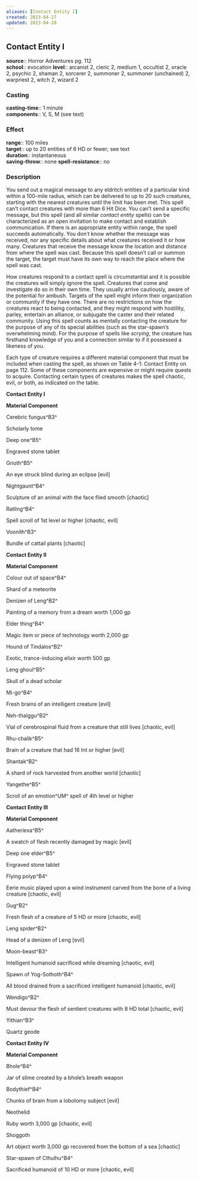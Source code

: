 ```yaml
---
aliases: [Contact Entity I]
created: 2023-04-27
updated: 2023-04-28
---
```


## Contact Entity I

**source**:: Horror Adventures pg. 112  
**school**:: evocation
**level**:: arcanist 2, cleric 2, medium 1, occultist 2, oracle 2, psychic 2, shaman 2, sorcerer 2, summoner 2, summoner (unchained) 2, warpriest 2, witch 2, wizard 2

### Casting

**casting-time**:: 1 minute  
**components**:: V, S, M (see text)

### Effect

**range**:: 100 miles  
**target**:: up to 20 entities of 6 HD or fewer; see text  
**duration**:: instantaneous  
**saving-throw**:: none
**spell-resistance**:: no

### Description

You send out a magical message to any eldritch entities of a particular kind within a 100-mile radius, which can be delivered to up to 20 such creatures, starting with the nearest creatures until the limit has been met. This spell can’t contact creatures with more than 6 Hit Dice. You can’t send a specific message, but this spell (and all similar *contact entity* spells) can be characterized as an open invitation to make contact and establish communication. If there is an appropriate entity within range, the spell succeeds automatically. You don’t know whether the message was received, nor any specific details about what creatures received it or how many. Creatures that receive the message know the location and distance from where the spell was cast. Because this spell doesn’t call or summon the target, the target must have its own way to reach the place where the spell was cast.  
  
How creatures respond to a contact spell is circumstantial and it is possible the creatures will simply ignore the spell. Creatures that come and investigate do so in their own time. They usually arrive cautiously, aware of the potential for ambush. Targets of the spell might inform their organization or community if they have one. There are no restrictions on how the creatures react to being contacted, and they might respond with hostility, parley, entertain an alliance, or subjugate the caster and their related community. Using this spell counts as mentally contacting the creature for the purpose of any of its special abilities (such as the star-spawn’s overwhelming mind). For the purpose of spells like *scrying*, the creature has firsthand knowledge of you and a connection similar to if it possessed a likeness of you.  
  
Each type of creature requires a different material component that must be included when casting the spell, as shown on Table 4-1: Contact Entity on page 112. Some of these components are expensive or might require quests to acquire. Contacting certain types of creatures makes the spell chaotic, evil, or both, as indicated on the table.

**Contact Entity I**

**Material Component**

Cerebric fungus^B3^

Scholarly tome

Deep one^B5^

Engraved stone tablet

Grioth^B5^

An eye struck blind during an eclipse \[evil\]

Nightgaunt^B4^

Sculpture of an animal with the face filed smooth \[chaotic\]

Ratling^B4^

Spell scroll of 1st level or higher \[chaotic, evil\]

Voonith^B3^

Bundle of cattail plants \[chaotic\]

**Contact Entity II**

**Material Component**

Colour out of space^B4^

Shard of a meteorite

Denizen of Leng^B2^

Painting of a memory from a dream worth 1,000 gp

Elder thing^B4^

Magic item or piece of technology worth 2,000 gp

Hound of Tindalos^B2^

Exotic, trance-inducing elixir worth 500 gp

Leng ghoul^B5^

Skull of a dead scholar

Mi-go^B4^

Fresh brains of an intelligent creature \[evil\]

Neh-thalggu^B2^

Vial of cerebrospinal fluid from a creature that still lives \[chaotic, evil\]

Rhu-chalik^B5^

Brain of a creature that had 16 Int or higher \[evil\]

Shantak^B2^

A shard of rock harvested from another world \[chaotic\]

Yangethe^B5^

Scroll of an emotion^UM^ spell of 4th level or higher

**Contact Entity III**

**Material Component**

Aatheriexa^B5^

A swatch of flesh recently damaged by magic \[evil\]

Deep one elder^B5^

Engraved stone tablet

Flying polyp^B4^

Eerie music played upon a wind instrument carved from the bone of a living creature \[chaotic, evil\]

Gug^B2^

Fresh flesh of a creature of 5 HD or more \[chaotic, evil\]

Leng spider^B2^

Head of a denizen of Leng \[evil\]

Moon-beast^B3^

Intelligent humanoid sacrificed while dreaming \[chaotic, evil\]

Spawn of Yog-Sothoth^B4^

All blood drained from a sacrificed intelligent humanoid \[chaotic, evil\]

Wendigo^B2^

Must devour the flesh of sentient creatures with 8 HD total \[chaotic, evil\]

Yithian^B3^

Quartz geode

**Contact Entity IV**

**Material Component**

Bhole^B4^

Jar of slime created by a bhole’s breath weapon

Bodythief^B4^

Chunks of brain from a lobotomy subject \[evil\]

Neothelid

Ruby worth 3,000 gp \[chaotic, evil\]

Shoggoth

Art object worth 3,000 gp recovered from the bottom of a sea \[chaotic\]

Star-spawn of Cthulhu^B4^

Sacrificed humanoid of 10 HD or more \[chaotic, evil\]
